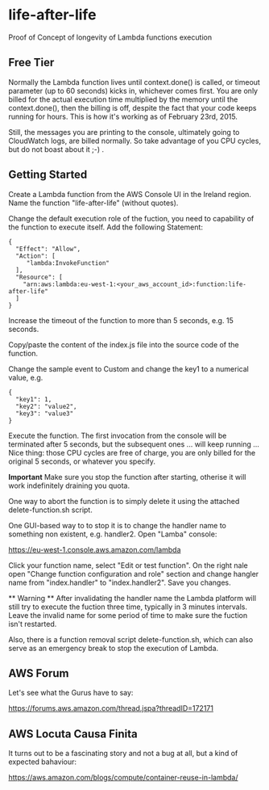 # life-after-life
Proof of Concept of longevity of Lambda functions execution

Free Tier
---------

Normally the Lambda function lives until context.done() is called, or timeout parameter (up to 60 seconds) kicks in, whichever comes first. You are only billed for the actual execution time multiplied by the memory until the context.done(), then the billing is off, despite the fact that your code keeps running for hours. This is how it's working as of February 23rd, 2015.

Still, the messages you are printing to the console, ultimately going to CloudWatch logs, are billed normally. So take advantage of you CPU cycles, but do not boast about it ;-) .

Getting Started
---------------

Create a Lambda function from the AWS Console UI in the Ireland region. Name the function "life-after-life" (without quotes).

Change the default execution role of the fuction, you need to capability of the function to execute itself. Add the following Statement:


```
{
  "Effect": "Allow",
  "Action": [
     "lambda:InvokeFunction"
  ],
  "Resource": [
    "arn:aws:lambda:eu-west-1:<your_aws_account_id>:function:life-after-life"
  ]
}
```

Increase the timeout of the function to more than 5 seconds, e.g. 15 seconds.

Copy/paste the content of the index.js file into the source code of the function.

Change the sample event to Custom and change the key1 to a numerical value, e.g.

```
{
  "key1": 1,
  "key2": "value2",
  "key3": "value3"
}
```

Execute the function. The first invocation from the console will be terminated after 5 seconds, but the subsequent ones ... will keep running ... Nice thing: those CPU cycles are free of charge, you are only billed for the original 5 seconds, or whatever you specify.

**Important**
Make sure you stop the function after starting, otherise it will work indefinitely draining you quota.

One way to abort the function is to simply delete it using the attached delete-function.sh script.

One GUI-based way to to stop it is to change the handler name to something non existent, e.g. handler2. Open "Lamba" console:

https://eu-west-1.console.aws.amazon.com/lambda

Click your function name, select "Edit or test function". On the right nale open "Change function configuration and role" section and change hangler name from "index.handler" to "index.handler2". Save you changes.

** Warning **
After invalidating the handler name the Lambda platform will still try to execute the fuction three time, typically in 3 minutes intervals. Leave the invalid name for some period of time to make sure the fuction isn't restarted.

Also, there is a function removal script delete-function.sh, which can also serve as an emergency break to stop the execution of Lambda.


AWS Forum
---------

Let's see what the Gurus have to say:

https://forums.aws.amazon.com/thread.jspa?threadID=172171

AWS Locuta Causa Finita
-----------------------

It turns out to be a fascinating story and not a bug at all, but a kind of expected bahaviour:

https://aws.amazon.com/blogs/compute/container-reuse-in-lambda/
